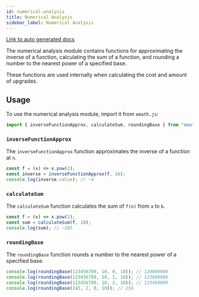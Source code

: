```yaml
---
id: numerical-analysis
title: Numerical Analysis
sidebar_label: Numerical Analysis
---
```


[Link to auto generated docs](https://xshadowblade.github.io/emath.js/typedoc/modules/classes_numericalAnalysis.html)

The numerical analysis module contains functions for approximating the inverse of a function, calculating the sum of a function, and rounding a number to the nearest power of a specified base.

These functions are used internally when calculating the cost and amount of upgrades.

## Usage

To use the numerical analysis module, import it from `emath.js`:

```js
import { inverseFunctionApprox, calculateSum, roundingBase } from "emath.js";
```

### `inverseFunctionApprox`

The `inverseFunctionApprox` function approximates the inverse of a function at `n`.

```js title="inverseFunctionApprox.js" showLineNumbers
const f = (x) => x.pow(2);
const inverse = inverseFunctionApprox(f, 16);
console.log(inverse.value); // ~4
```

### `calculateSum`

The `calculateSum` function calculates the sum of `f(n)` from `a` to `b`.

```js title="calculateSum.js" showLineNumbers
const f = (x) => x.pow(2);
const sum = calculateSum(f, 10);
console.log(sum); // ~385
```

### `roundingBase`

The `roundingBase` function rounds a number to the nearest power of a specified base.

```js title="roundingBase.js" showLineNumbers
console.log(roundingBase(123456789, 10, 0, 10)); // 120000000
console.log(roundingBase(123456789, 10, 1, 10)); // 123000000
console.log(roundingBase(123456789, 10, 2, 10)); // 123460000
console.log(roundingBase(245, 2, 0, 10)); // 256
```
